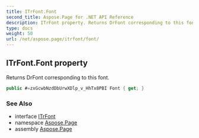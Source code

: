```yaml
---
title: ITrFont.Font
second_title: Aspose.Page for .NET API Reference
description: ITrFont property. Returns DrFont corresponding to this font
type: docs
weight: 50
url: /net/aspose.page/itrfont/font/
---
```

## ITrFont.Font property

Returns DrFont corresponding to this font.

```csharp
public #=zxGcwbNzdDbUrwXDlp_v_HhTx8PBI Font { get; }
```

### See Also

* interface [ITrFont](../)
* namespace [Aspose.Page](../../itrfont/)
* assembly [Aspose.Page](../../../)


